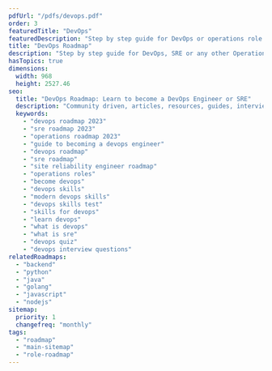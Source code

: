 ```yaml
---
pdfUrl: "/pdfs/devops.pdf"
order: 3
featuredTitle: "DevOps"
featuredDescription: "Step by step guide for DevOps or operations role in 2023"
title: "DevOps Roadmap"
description: "Step by step guide for DevOps, SRE or any other Operations Role in 2023"
hasTopics: true
dimensions:
  width: 968
  height: 2527.46
seo:
  title: "DevOps Roadmap: Learn to become a DevOps Engineer or SRE"
  description: "Community driven, articles, resources, guides, interview questions, quizzes for DevOps. Learn to become a modern DevOps engineer by following the steps, skills, resources and guides listed in this roadmap."
  keywords:
    - "devops roadmap 2023"
    - "sre roadmap 2023"
    - "operations roadmap 2023"
    - "guide to becoming a devops engineer"
    - "devops roadmap"
    - "sre roadmap"
    - "site reliability engineer roadmap"
    - "operations roles"
    - "become devops"
    - "devops skills"
    - "modern devops skills"
    - "devops skills test"
    - "skills for devops"
    - "learn devops"
    - "what is devops"
    - "what is sre"
    - "devops quiz"
    - "devops interview questions"
relatedRoadmaps:
  - "backend"
  - "python"
  - "java"
  - "golang"
  - "javascript"
  - "nodejs"
sitemap:
  priority: 1
  changefreq: "monthly"
tags:
  - "roadmap"
  - "main-sitemap"
  - "role-roadmap"
---
```


